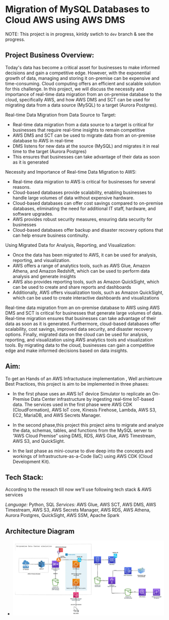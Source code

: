 # Migration of MySQL Databases to Cloud AWS using AWS DMS

NOTE: This project is in progress, kinldy swtich to `dev` branch & see the progress.

## Project Business Overview:

Today's data has become a critical asset for businesses to make informed decisions and gain a
competitive edge. However, with the exponential growth of data, managing and storing it
on-premise can be expensive and time-consuming. Cloud computing offers an efficient and
scalable solution for this challenge. In this project, we will discuss the necessity and importance
of real-time data migration from an on-premise database to the cloud, specifically AWS, and
how AWS DMS and SCT can be used for migrating data from a data source (MySQL) to a target
(Aurora Postgres).

Real-time Data Migration from Data Source to Target:

- Real-time data migration from a data source to a target is critical for businesses that
require real-time insights to remain competitive
- AWS DMS and SCT can be used to migrate data from an on-premise database to AWS
in real-time
- DMS listens for new data at the source (MySQL) and migrates it in real time to the target
(Aurora Postgres)
- This ensures that businesses can take advantage of their data as soon as it is generated

Necessity and Importance of Real-time Data Migration to AWS:

- Real-time data migration to AWS is critical for businesses for several reasons.
- Cloud-based databases provide scalability, enabling businesses to handle large volumes
of data without expensive hardware.
- Cloud-based databases can offer cost savings compared to on-premise databases,
eliminating the need for additional IT staff, hardware, and software upgrades.
- AWS provides robust security measures, ensuring data security for businesses
- Cloud-based databases offer backup and disaster recovery options that can help ensure
business continuity.

Using Migrated Data for Analysis, Reporting, and Visualization:

- Once the data has been migrated to AWS, it can be used for analysis, reporting, and
visualization.
- AWS offers a range of analytics tools, such as AWS Glue, Amazon Athena, and Amazon
Redshift, which can be used to perform data analysis and generate insights
- AWS also provides reporting tools, such as Amazon QuickSight, which can be used to
create and share reports and dashboards
- Additionally, AWS offers visualization tools, such as Amazon QuickSight, which can be
used to create interactive dashboards and visualizations

Real-time data migration from an on-premise database to AWS using AWS DMS and SCT is
critical for businesses that generate large volumes of data. Real-time migration ensures that
businesses can take advantage of their data as soon as it is generated. Furthermore,
cloud-based databases offer scalability, cost savings, improved data security, and disaster
recovery options. Finally, migrated data on the cloud can be used for analysis, reporting, and
visualization using AWS analytics tools and visualization tools. By migrating data to the cloud,
businesses can gain a competitive edge and make informed decisions based on data insights.

## Aim:

To get an Hands of an AWS Infractustuce implementation , Well archietcure Best Practices, this project is aim to be implemented in three phases:

- In the first phase uses an AWS IoT device Simulator to replicate an On-Premise Data Center
infrastructure by ingesting real-time IoT-based data. The services used in the first phase were
AWS CDK (CloudFormation), AWS IoT core, Kinesis Firehose, Lambda, AWS S3, EC2,
MariaDB, and AWS Secrets Manager.

- In the second phase,this project this project aims to  migrate and analyze the data,
schemas, tables, and functions from the MySQL server to “AWS Cloud Premise” using
DMS, RDS, AWS Glue, AWS Timestream, AWS S3, and QuickSight.

- In the last phase as mini-course to dive deep into the concepts and workings of
Infrastructure-as-a-Code (IaC) using AWS CDK (Cloud Development Kit).


## Tech Stack: 

According to the reseach till now we'll use following tech stack & AWS services

*Language:* Python, SQL
*Services:* AWS Glue, AWS SCT, AWS DMS, AWS Timestream, AWS S3, AWS Secrets
Manager, AWS RDS, AWS Athena, Aurora Postgres, QuickSight, AWS SSM, Apache Spark

## Architecture Diagram

- ![architecture](/architecture.png)
